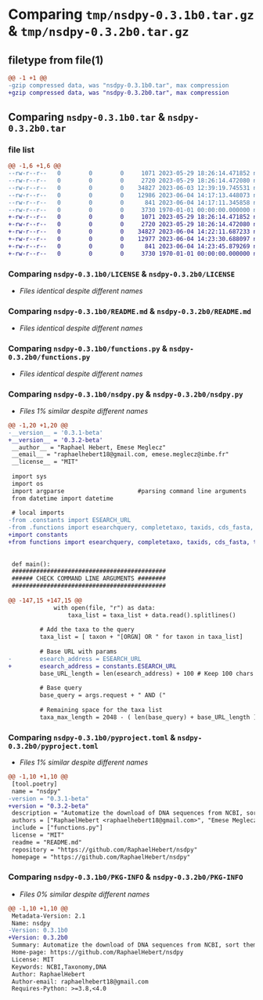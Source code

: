 # Comparing `tmp/nsdpy-0.3.1b0.tar.gz` & `tmp/nsdpy-0.3.2b0.tar.gz`

## filetype from file(1)

```diff
@@ -1 +1 @@
-gzip compressed data, was "nsdpy-0.3.1b0.tar", max compression
+gzip compressed data, was "nsdpy-0.3.2b0.tar", max compression
```

## Comparing `nsdpy-0.3.1b0.tar` & `nsdpy-0.3.2b0.tar`

### file list

```diff
@@ -1,6 +1,6 @@
--rw-r--r--   0        0        0     1071 2023-05-29 18:26:14.471852 nsdpy-0.3.1b0/LICENSE
--rw-r--r--   0        0        0     2720 2023-05-29 18:26:14.472080 nsdpy-0.3.1b0/README.md
--rw-r--r--   0        0        0    34827 2023-06-03 12:39:19.745531 nsdpy-0.3.1b0/functions.py
--rw-r--r--   0        0        0    12986 2023-06-04 14:17:13.448073 nsdpy-0.3.1b0/nsdpy.py
--rw-r--r--   0        0        0      841 2023-06-04 14:17:11.345858 nsdpy-0.3.1b0/pyproject.toml
--rw-r--r--   0        0        0     3730 1970-01-01 00:00:00.000000 nsdpy-0.3.1b0/PKG-INFO
+-rw-r--r--   0        0        0     1071 2023-05-29 18:26:14.471852 nsdpy-0.3.2b0/LICENSE
+-rw-r--r--   0        0        0     2720 2023-05-29 18:26:14.472080 nsdpy-0.3.2b0/README.md
+-rw-r--r--   0        0        0    34827 2023-06-04 14:22:11.687233 nsdpy-0.3.2b0/functions.py
+-rw-r--r--   0        0        0    12977 2023-06-04 14:23:30.688097 nsdpy-0.3.2b0/nsdpy.py
+-rw-r--r--   0        0        0      841 2023-06-04 14:23:45.879269 nsdpy-0.3.2b0/pyproject.toml
+-rw-r--r--   0        0        0     3730 1970-01-01 00:00:00.000000 nsdpy-0.3.2b0/PKG-INFO
```

### Comparing `nsdpy-0.3.1b0/LICENSE` & `nsdpy-0.3.2b0/LICENSE`

 * *Files identical despite different names*

### Comparing `nsdpy-0.3.1b0/README.md` & `nsdpy-0.3.2b0/README.md`

 * *Files identical despite different names*

### Comparing `nsdpy-0.3.1b0/functions.py` & `nsdpy-0.3.2b0/functions.py`

 * *Files identical despite different names*

### Comparing `nsdpy-0.3.1b0/nsdpy.py` & `nsdpy-0.3.2b0/nsdpy.py`

 * *Files 1% similar despite different names*

```diff
@@ -1,20 +1,20 @@
-__version__ = '0.3.1-beta'
+__version__ = '0.3.2-beta'
 __author__ = "Raphael Hebert, Emese Meglecz"
 __email__ = "raphaelhebert18@gmail.com, emese.meglecz@imbe.fr"
 __license__ = "MIT"
 
 import sys
 import os
 import argparse                     #parsing command line arguments
 from datetime import datetime    
 
 # local imports
-from .constants import ESEARCH_URL
-from .functions import esearchquery, completetaxo, taxids, cds_fasta, taxo, fasta, duplicates
+import constants
+from functions import esearchquery, completetaxo, taxids, cds_fasta, taxo, fasta, duplicates
 
 
 def main():
 ############################################
 ###### CHECK COMMAND LINE ARGUMENTS ########
 ############################################
 
@@ -147,15 +147,15 @@
             with open(file, "r") as data:
                 taxa_list = taxa_list + data.read().splitlines()
         
         # Add the taxa to the query
         taxa_list = [ taxon + "[ORGN] OR " for taxon in taxa_list]
 
         # Base URL with params
-        esearch_address = ESEARCH_URL
+        esearch_address = constants.ESEARCH_URL
         base_URL_length = len(esearch_address) + 100 # Keep 100 chars for params
 
         # Base query
         base_query = args.request + " AND ("
         
         # Remaining space for the taxa list 
         taxa_max_length = 2048 - ( len(base_query) + base_URL_length )
```

### Comparing `nsdpy-0.3.1b0/pyproject.toml` & `nsdpy-0.3.2b0/pyproject.toml`

 * *Files 1% similar despite different names*

```diff
@@ -1,10 +1,10 @@
 [tool.poetry]
 name = "nsdpy"
-version = "0.3.1-beta"
+version = "0.3.2-beta"
 description = "Automatize the download of DNA sequences from NCBI, sort them according to their taxonomy and filter them with a gene name (provided as a regular expression)"
 authors = ["RaphaelHebert <raphaelhebert18@gmail.com>", "Emese Meglecz <emese.meglecz@imbe.fr>"]
 include = ["functions.py"]
 license = "MIT"
 readme = "README.md"
 repository = "https://github.com/RaphaelHebert/nsdpy"
 homepage = "https://github.com/RaphaelHebert/nsdpy"
```

### Comparing `nsdpy-0.3.1b0/PKG-INFO` & `nsdpy-0.3.2b0/PKG-INFO`

 * *Files 0% similar despite different names*

```diff
@@ -1,10 +1,10 @@
 Metadata-Version: 2.1
 Name: nsdpy
-Version: 0.3.1b0
+Version: 0.3.2b0
 Summary: Automatize the download of DNA sequences from NCBI, sort them according to their taxonomy and filter them with a gene name (provided as a regular expression)
 Home-page: https://github.com/RaphaelHebert/nsdpy
 License: MIT
 Keywords: NCBI,Taxonomy,DNA
 Author: RaphaelHebert
 Author-email: raphaelhebert18@gmail.com
 Requires-Python: >=3.8,<4.0
```

